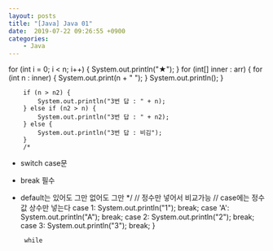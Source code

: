```yaml
---
layout: posts
title: "[Java] Java 01"
date:  2019-07-22 09:26:55 +0900
categories:
    - Java
---
```

for (int i = 0; i < n; i++) {
			System.out.println("★");
		}
for (int[] inner : arr) {
			for (int n : inner) {
				System.out.print(n + " ");
			}
			System.out.println();
		}

		if (n > n2) {
			System.out.println("3번 답 : " + n);
		} else if (n2 > n) {
			System.out.println("3번 답 : " + n2);
		} else {
			System.out.println("3번 답 : 비김");
		}
		/*
 * switch case문
 * break 필수
 * default는 있어도 그만 없어도 그만
 */
 //	정수만 넣어서 비교가능
		//	case에는 정수값 상수만 넣는다
		case 1:
			System.out.println("1");
			break;
		case 'A':
			System.out.println("A");
			break;
		case 2:
			System.out.println("2");
			break;
		case 3:
			System.out.println("3");
			break;
		}

		while